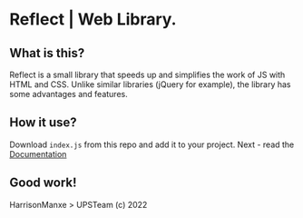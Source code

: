 # Reflect | Web Library.

## What is this?

Reflect is a small library that speeds up and simplifies the work of JS with HTML and CSS. Unlike similar libraries (jQuery for example), the library has some advantages and features.

## How it use?

Download `index.js` from this repo and add it to your project. Next - read the [Documentation](https://github.com/HarrisonManxe/Reflect/blob/main/sources/documentation.md)

## Good work!

HarrisonManxe > UPSTeam (c) 2022
